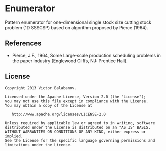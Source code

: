 Enumerator
==========

Pattern enumerator for one-dimensional single stock size cutting stock 
problem (1D SSSCSP) based on algorithm proposed by Pierce (1964).

References
----------
* Pierce, J.F., 1964, Some Large-scale production scheduling problems in
the paper industry (Englewood Cliffs, NJ: Prentice Hall).

License
-------

    Copyright 2013 Victor Balabanov.

    Licensed under the Apache License, Version 2.0 (the "License");
    you may not use this file except in compliance with the License.
    You may obtain a copy of the License at

       http://www.apache.org/licenses/LICENSE-2.0

    Unless required by applicable law or agreed to in writing, software
    distributed under the License is distributed on an "AS IS" BASIS,
    WITHOUT WARRANTIES OR CONDITIONS OF ANY KIND, either express or implied.
    See the License for the specific language governing permissions and
    limitations under the License.
